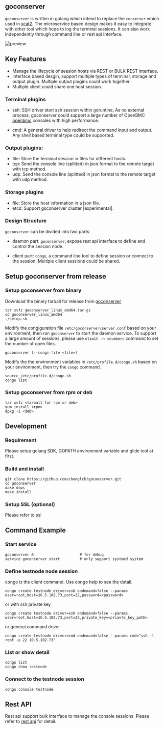 ## goconserver

`goconserver` is written in golang which intend to replace the `conserver`
which used in [xcat2](https://github.com/xcat2/xcat-core). The microservice
based design makes it easy to integrate with other tool which hope to log the
terminal sessions. It can also work independently through command line or rest
api interface.

![preview](/goconserver.gif)

## Key Features

- Manage the lifecycle of seesion hosts via REST or BULK REST interface.
- Interface based desgin, support multiple types of terminal, storage and
  output plugin. Multiple output plugins could work together.
- Multiple client could share one host session.

### Terminal plugins

- ssh: SSH driver start ssh session within goruntine, As no external process,
       goconserver could support a large number of OpenBMC
       [openbmc](https://github.com/openbmc) consoles with high performance.

- cmd: A general driver to help redirect the command input and output. Any
       shell based terminal type could be supported.

### Output plugins:

- file: Store the terminal session in files for different hosts.
- tcp:  Send the console line (splitted) in json format to the remote target
        with tcp method.
- udp:  Send the console line (splitted) in json format to the remote target
        with udp method.

### Storage plugins

- file: Store the host information in a json file.
- etcd: Support goconserver cluster [experimental].

### Design Structure
`goconserver` can be divided into two parts:
- daemon part: `goconserver`, expose rest api interface to define and control
  the session node.

- client part: `congo`, a command line tool to define session or connect to the
  session. Multiple client sessions could be shared.

## Setup goconserver from release

### Setup goconserver from binary
Download the binary tarball for release from
[goconserver](https://github.com/chenglch/goconserver/releases)
```
tar xvfz goconserver_linux_amd64.tar.gz
cd goconserver_linux_amd64
./setup.sh
```

Modify the congiguration file `/etc/goconserver/server.conf` based on your
environment, then run `goconserver` to start the daemon service. To support a
large amount of sessions, please use `ulimit -n <number>` command to set the
number of open files.
```
goconserver [--congi-file <file>]
```

Modify the the environment variables in `/etc/profile.d/congo.sh` based on your
environment, then try the `congo` command.
```
source /etc/profile.d/congo.sh
congo list
```
### Setup goconserver from rpm or deb

```
tar xvfz <tarball for rpm or deb>
yum install <rpm>
dpkg -i <deb>
```

## Development

### Requirement

Please setup golang SDK, GOPATH environment variable and glide tool at first.

### Build and install

```
git clone https://github.com/chenglch/goconserver.git
cd goconserver
make deps
make install
```

### Setup SSL (optional)

Please refer to [ssl](/scripts/ssl/)

## Command Example

### Start service
```
goconserver &                     # for debug
service goconserver start         # only support systemd system
```
### Define testnode node session
congo is the client command. Use congo help to see the detail.
```
congo create testnode driver=ssh ondemand=false --params user=root,host=10.5.102.73,port=22,password=<password>
```
or with ssh private key
```
congo create testnode driver=ssh ondemand=false --params user=root,host=10.5.102.73,port=22,private_key=<priavte_key_path>
```
or general command driver
```
congo create testnode driver=cmd ondemand=false --params cmd="ssh -l root -p 22 10.5.102.73"
```

### List or show detail
```
congo list
congo show testnode
```

### Connect to the testnode session
```
congo console testnode
```

## Rest API

Rest api support bulk interface to manage the console sessions.
Please refer to [rest api](/api/) for detail.
